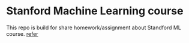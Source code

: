 # Stanford Machine Learning course
This repo is build for share homework/assignment about Standford ML course.
[refer](https://www.coursera.org/learn/machine-learning/) 
